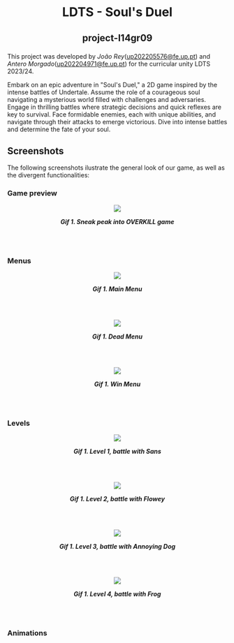 # <p align="center">LDTS - Soul's Duel</p>
## <p align="center">project-l14gr09</p>

This project was developed by *João Rey*(up202205576@fe.up.pt) and *Antero Morgado*(up202204971@fe.up.pt) for the curricular unity LDTS 2023/24.

Embark on an epic adventure in "Soul's Duel," a 2D game inspired by the intense battles of Undertale. Assume the role of a courageous soul navigating a mysterious world filled with challenges and adversaries. Engage in thrilling battles where strategic decisions and quick reflexes are key to survival. Face formidable enemies, each with unique abilities, and navigate through their attacks to emerge victorious. Dive into intense battles and determine the fate of your soul.

## Screenshots

The following screenshots ilustrate the general look of our game, as well as the divergent functionalities:
### Game preview

<p align="center" justify="center">
  <img src="docs/gifs/"/>
</p>
<p align="center">
  <b><i>Gif 1. Sneak peak into OVERKILL game</i></b>
</p>
<br>
<br />


### Menus

<p align="center" justify="center">
  <img src="docs/images/MainMenu.png"/>
</p>
<p align="center">
  <b><i>Gif 1. Main Menu</i></b>
</p>
<br>
<br />

<p align="center" justify="center">
  <img src="docs/images/DeadMenu.png"/>
</p>
<p align="center">
  <b><i>Gif 1. Dead Menu</i></b>
</p>
<br>
<br />

<p align="center" justify="center">
  <img src="docs/images/WinMenu.png"/>
</p>
<p align="center">
  <b><i>Gif 1. Win Menu</i></b>
</p>
<br>
<br />




### Levels

<p align="center" justify="center">
  <img src="docs/gifs/Level1.gif"/>
</p>
<p align="center">
  <b><i>Gif 1. Level 1, battle with Sans</i></b>
</p>
<br>
<br />

<p align="center" justify="center">
  <img src="docs/gifs/Level2.gif"/>
</p>
<p align="center">
  <b><i>Gif 1. Level 2, battle with Flowey</i></b>
</p>
<br>
<br />

<p align="center" justify="center">
  <img src="docs/gifs/Level3.gif"/>
</p>
<p align="center">
  <b><i>Gif 1. Level 3, battle with Annoying Dog</i></b>
</p>
<br>
<br />

<p align="center" justify="center">
  <img src="docs/gifs/Level4.gif"/>
</p>
<p align="center">
  <b><i>Gif 1. Level 4, battle with Frog</i></b>
</p>
<br>
<br />




### Animations





